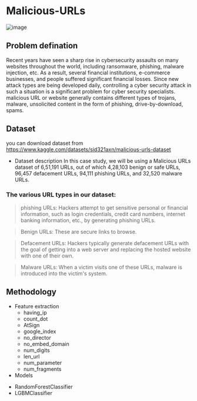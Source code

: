 # Malicious-URLs
![image](https://user-images.githubusercontent.com/60587913/209418918-71cecc0a-f1f3-4eac-8ac8-b0b4793a61d9.png)

## Problem defination
Recent years have seen a sharp rise in cybersecurity assaults on many websites throughout the world, including ransomware, phishing, malware injection, etc. As a result, several financial institutions, e-commerce businesses, and people suffered significant financial losses. Since new attack types are being developed daily, controlling a cyber security attack in such a situation is a significant problem for cyber security specialists. malicious URL or website generally contains different types of trojans, malware, unsolicited content in the form of phishing, drive-by-download, spams.

## Dataset
you can download dataset from https://www.kaggle.com/datasets/sid321axn/malicious-urls-dataset

* Dataset description
    In this case study, we will be using a Malicious URLs dataset of 6,51,191 URLs, out of which 4,28,103 benign or safe URLs, 96,457 defacement URLs, 94,111 phishing URLs, and 32,520 malware URLs.

### The various URL types in our dataset:

>  phishing URLs: Hackers attempt to get sensitive personal or financial information, such as login credentials, credit card numbers, internet banking information, etc., by generating phishing URLs.


> Benign URLs: These are secure links to browse.

> Defacement URLs: Hackers typically generate defacement URLs with the goal of getting into a web server and replacing the hosted website with one of their own.

> Malware URLs: When a victim visits one of these URLs, malware is introduced into the victim's system.

## Methodology
* Feature extraction
  - having_ip
  - count_dot
  - AtSign
  - google_index
  - no_director
  - no_embed_domain
  - num_digits
  - len_url
  - num_parameter
  - num_fragments
 * Models
  - RandomForestClassifier
  - LGBMClassifier




